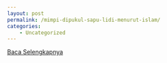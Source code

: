 ```yaml
---
layout: post
permalink: /mimpi-dipukul-sapu-lidi-menurut-islam/
categories:
    - Uncategorized
---
```


[Baca Selengkapnya](/09)